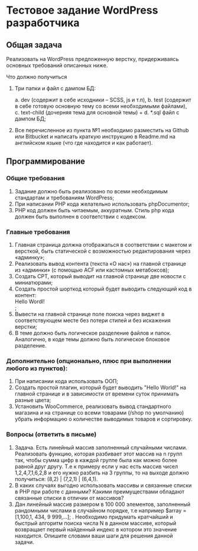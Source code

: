 # Тестовое задание WordPress разработчика

## Общая задача

Реализовать на WordPress предложенную верстку, придерживаясь основных требований
описанных ниже.

Что должно получиться

1. Три папки и файл с дампом БД:

    a. dev (содержит в себе исходники – SCSS, js и т.п),
    b. test (содержит в себе готовую основную тему со всеми необходимыми
файлами),
    c. text-child (дочерняя тема для основной темы) +
    d. *.sql файл с дампом БД;

2. Все перечисленное из пункта №1 необходимо разместить на Github или Bitbucket и
написать краткую инструкцию в Readme.md на английском языке (что где
находится и как работает).

## Программирование

### Общие требования

1. Задание должно быть реализовано по всеми необходимым стандартам и
требованиям WordPress;
2. При написании PHP кода желательно использовать phpDocumentor;
3. PHP код должен быть читаемым, аккуратным. Стиль php кода должен быть
выполнен в соответствии с кодексом.

### Главные требования

1. Главная страница должна отображаться в соответствии с макетом и версткой,
быть статической с возможностью редактирования через «админку»;
2. Реализовать вывод контента (текста «О нас») на главной странице из «админки» (с
помощью ACF или кастомных метабоксов);
3. Создать CPT, который выводит на главной странице две новости с миниатюрами;
4. Создать простой шорткод который будет выводить следующий код в контент: <div
class="test-shortcode">Hello Wordl!</div>;
5. Вывести на главной странице поле поиска через виджет в соответствующем месте
без потери стилей и без искажения верстки;
6. В теме должно быть логическое разделение файлов и папок. Аналогично, в коде
темы должно быть логическое блоковое разделение.

### Дополнительно (опционально, плюс при выполнении любого из пунктов):

1. При написании кода использовать ООП;
2. Создать простой плагин, который будет выводить "Hello World!" на главной
странице и в зависимости от времени суток принимать разные цвета;
3. Установить WooCommerce, реализовать вывод стандартного магазина и на
странице со всеми товарами (/shop по умолчанию) убрать информацию о
количестве выводимых товаров и сортировку.

### Вопросы (ответить в письме)

1. Задача. Есть линейный массив заполненный случайными числами. Реализовать
функцию, которая разбивает этот массив на n групп так, чтобы сумма цифр в
каждой группе была как можно более равной друг другу. Т.е к примеру если у нас
есть массив чисел 1,2,4,7,1,6,2,8 и его нужно разбить на 3 группы, то на выходе
должно получиться: (8,2) | (7,2,1) | (6,4,1).
2. В каких случаях выгодно использовать массивы и связанные списки в PHP при
работе с данными? Какими преимуществами обладают связанные списки в
отличии от массивов?
3. Дан линейный массив размером в 100 000 элементов, заполненный рандомными
числами в случайном порядке, т.е например $array = [1,100,1, 434, 9 999,...]; .
Необходимо придумать кратчайший и быстрый алгоритм поиска числа N в данном
массиве, который возвращает первый найденный индекс в котором это значение
находится. Опишите словами ваши шаги для решения данной задачи.
